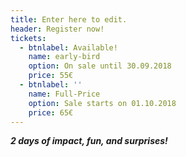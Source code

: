 ```yaml
---
title: Enter here to edit.
header: Register now!
tickets:
  - btnlabel: Available!
    name: early-bird
    option: On sale until 30.09.2018
    price: 55€
  - btnlabel: ''
    name: Full-Price
    option: Sale starts on 01.10.2018
    price: 65€
---
```

_**2 days of impact, fun, and surprises!**_
